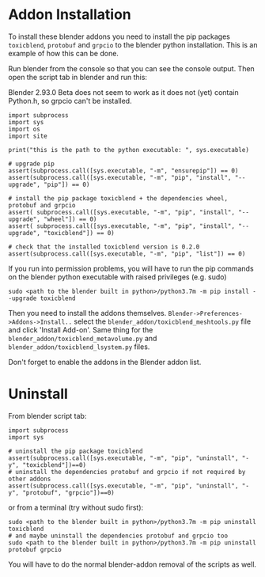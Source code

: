 
# Addon Installation

To install these blender addons you need to install the pip packages `toxicblend`, `protobuf` and `grpcio` to the blender python installation.
This is an example of how this can be done.

Run blender from the console so that you can see the console output. Then open the script tab in blender and run this:

Blender 2.93.0 Beta does not seem to work as it does not (yet) contain Python.h, so grpcio can't be installed.

```
import subprocess
import sys
import os
import site

print("this is the path to the python executable: ", sys.executable)

# upgrade pip
assert(subprocess.call([sys.executable, "-m", "ensurepip"]) == 0)
assert(subprocess.call([sys.executable, "-m", "pip", "install", "--upgrade", "pip"]) == 0)

# install the pip package toxicblend + the dependencies wheel, protobuf and grpcio
assert( subprocess.call([sys.executable, "-m", "pip", "install", "--upgrade", "wheel"]) == 0)
assert( subprocess.call([sys.executable, "-m", "pip", "install", "--upgrade", "toxicblend"]) == 0)

# check that the installed toxicblend version is 0.2.0 
assert(subprocess.call([sys.executable, "-m", "pip", "list"]) == 0)
```
If you run into permission problems, you will have to run the pip commands on the blender python executable with raised privileges (e.g. sudo)
```
sudo <path to the blender built in python>/python3.7m -m pip install --upgrade toxicblend
```

Then you need to install the addons themselves. `Blender->Preferences->Addons->Install..` select the `blender_addon/toxicblend_meshtools.py` file
and click 'Install Add-on'. Same thing for the `blender_addon/toxicblend_metavolume.py` and `blender_addon/toxicblend_lsystem.py` files.

Don't forget to enable the addons in the Blender addon list.

# Uninstall
From blender script tab:
```
import subprocess
import sys

# uninstall the pip package toxicblend 
assert(subprocess.call([sys.executable, "-m", "pip", "uninstall", "-y", "toxicblend"])==0)
# uninstall the dependencies protobuf and grpcio if not required by other addons
assert(subprocess.call([sys.executable, "-m", "pip", "uninstall", "-y", "protobuf", "grpcio"])==0)
```

or from a terminal (try without sudo first):

```
sudo <path to the blender built in python>/python3.7m -m pip uninstall toxicblend 
# and maybe uninstall the dependencies protobuf and grpcio too
sudo <path to the blender built in python>/python3.7m -m pip uninstall protobuf grpcio
```
You will have to do the normal blender-addon removal of the scripts as well.
